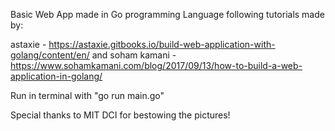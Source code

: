 Basic Web App made in Go programming Language following tutorials made by: 

astaxie - https://astaxie.gitbooks.io/build-web-application-with-golang/content/en/
and
soham kamani - https://www.sohamkamani.com/blog/2017/09/13/how-to-build-a-web-application-in-golang/

Run in terminal with "go run main.go"

Special thanks to MIT DCI for bestowing the pictures!